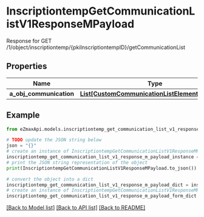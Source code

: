 # InscriptiontempGetCommunicationListV1ResponseMPayload

Response for GET /1/object/inscriptiontemp/{pkiInscriptiontempID}/getCommunicationList

## Properties

Name | Type | Description | Notes
------------ | ------------- | ------------- | -------------
**a_obj_communication** | [**List[CustomCommunicationListElementResponse]**](CustomCommunicationListElementResponse.md) |  | 

## Example

```python
from eZmaxApi.models.inscriptiontemp_get_communication_list_v1_response_m_payload import InscriptiontempGetCommunicationListV1ResponseMPayload

# TODO update the JSON string below
json = "{}"
# create an instance of InscriptiontempGetCommunicationListV1ResponseMPayload from a JSON string
inscriptiontemp_get_communication_list_v1_response_m_payload_instance = InscriptiontempGetCommunicationListV1ResponseMPayload.from_json(json)
# print the JSON string representation of the object
print(InscriptiontempGetCommunicationListV1ResponseMPayload.to_json())

# convert the object into a dict
inscriptiontemp_get_communication_list_v1_response_m_payload_dict = inscriptiontemp_get_communication_list_v1_response_m_payload_instance.to_dict()
# create an instance of InscriptiontempGetCommunicationListV1ResponseMPayload from a dict
inscriptiontemp_get_communication_list_v1_response_m_payload_form_dict = inscriptiontemp_get_communication_list_v1_response_m_payload.from_dict(inscriptiontemp_get_communication_list_v1_response_m_payload_dict)
```
[[Back to Model list]](../README.md#documentation-for-models) [[Back to API list]](../README.md#documentation-for-api-endpoints) [[Back to README]](../README.md)


